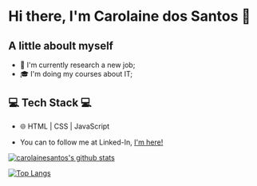 # Hi there, I'm Carolaine dos Santos 👋

## A little aboult myself

- 💼 I'm currently research a new job;
- 🎓 I'm doing my courses about IT;

## 💻 Tech Stack 💻
 
- 🌐 HTML | CSS | JavaScript 

- You can to follow me at Linked-In, <a href="https://www.linkedin.com/in/carolaine-dos-santos-0ab300231/">I'm here!</a>

[![carolainesantos's github stats](https://github-readme-stats.vercel.app/api?username=carolainesantos&show_icons=true&&theme=radical&hide=["contribs","issues"])](https://github.com/carolainesantos)

[![Top Langs](https://github-readme-stats.vercel.app/api/top-langs/?username=carolainesantos&show_icons=true&theme=radical&layout=compact)](https://github.com/carolainesantos/github-readme-stats)
